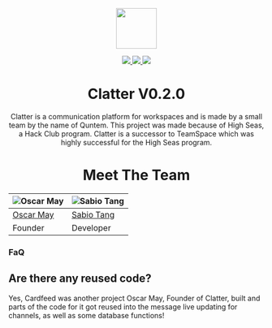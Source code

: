 <p align="center">
  <img src="https://clatter.quntem.co.uk/client/global/favicon.png" width="80" height="80">
</p>

<p align="center">
  <a href="https://github.com/Quntem/Clatter/releases">
    <img src="https://img.shields.io/github/v/release/Quntem/Clatter?style=for-the-badge">
  </a>
  <a href="#">
    <img src="https://img.shields.io/github/stars/Quntem/Clatter?style=for-the-badge">
  </a>

  <a href="https://github.com/Quntem/Clatter/blob/main/LICENSE">
    <img src="https://img.shields.io/github/license/Quntem/Clatter?style=for-the-badge">
  </a>
</p>

<h1 align="center">
  Clatter V0.2.0
</h1>

<p align="center">
  Clatter is a communication platform for workspaces and is made by a small team by the name of Quntem. This project was made because of High Seas, a Hack Club program. Clatter is a successor to TeamSpace which was highly successful for the High Seas program.
</p>

<h1 align="center">
  Meet The Team
</h1>

<!-- GITHUB CODE -->

| ![Oscar May](https://avatars.githubusercontent.com/u/67429870?v=4) | ![Sabio Tang](https://avatars.githubusercontent.com/u/124608899?v=4)
| --- | --- |
| [Oscar May](https://github.com/oscarmayreal) | [Sabio Tang](https://github.com/sabioofficial)
| Founder | Developer |

### FaQ
## Are there any reused code?
Yes, Cardfeed was another project Oscar May, Founder of Clatter, built and parts of the code for it got reused into the message live updating for channels, as well as some database functions!
